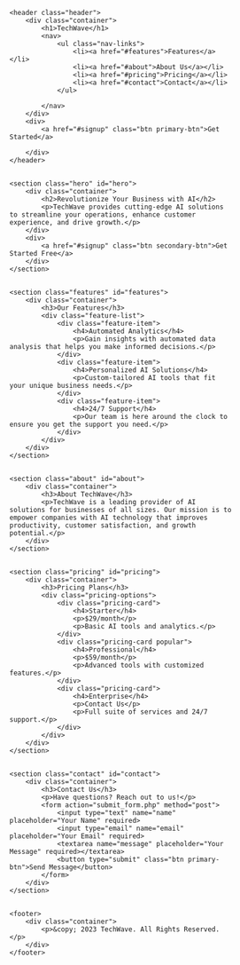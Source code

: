 <!DOCTYPE html>
<html lang="en">
<head>
    <meta charset="UTF-8">
    <meta name="viewport" content="width=device-width, initial-scale=1.0">
    <title>TechWave - AI Solutions for Your Business</title>
    <link rel="stylesheet" href="styles.css">
</head>
<style>
* {
    margin: 0;
    padding: 0;
    box-sizing: border-box;
    font-family: Arial, sans-serif;
}

body {
    color: #333;
    line-height: 1.6;
}

.container {
    width: 90%;
    max-width: 1200px;
    margin: 0 auto;
}


.header {
    display: flex;
    justify-content: space-between;
    align-items: center;
    padding: 20px 0;
    background: #007bff;
    color: #fff;
}

.header h1 {
    font-size: 24px;
}

.nav-links {
    display: flex;
    list-style: none;
}

.nav-links li {
    margin: 0 15px;
}

.nav-links a {
    color: #fff;
    text-decoration: none;
}

.btn {
    padding: 10px 20px;
    border: none;
    cursor: pointer;
    font-size: 16px;
}

.primary-btn {
    background: #ff5722;
    color: #fff;
}

.secondary-btn {
    background: #28a745;
    color: #fff;
}


.hero {
    text-align: center;
    padding: 100px 20px;
    background: #f4f4f4;
}

.hero h2 {
    font-size: 36px;
    margin-bottom: 10px;
}

.hero p {
    font-size: 18px;
    color: #666;
}

/* Features Section */
.features {
    padding: 60px 20px;
    background: #fff;
    text-align: center;
}

.feature-list {
    display: flex;
    justify-content: space-around;
}

.feature-item {
    width: 30%;
    padding: 20px;
    border: 1px solid #ddd;
}


.pricing {
    padding: 60px 20px;
    background: #f4f4f4;
    text-align: center;
}

.pricing-options {
    display: flex;
    justify-content: space-around;
}

.pricing-card {
    width: 30%;
    padding: 20px;
    border: 1px solid #ddd;
}

.popular {
    border-color: #ff5722;
}


.contact {
    padding: 60px 20px;
    background: #fff;
    text-align: center;
}

.contact form {
    max-width: 600px;
    margin: 0 auto;
    display: flex;
    flex-direction: column;
}

.contact input,
.contact textarea {
    padding: 10px;
    margin-bottom: 15px;
    border: 1px solid #ddd;
}


footer {
    text-align: center;
    padding: 20px;
    background: #007bff;
    color: #fff;
}

</style>
<body>
    
    <header class="header">
        <div class="container">
            <h1>TechWave</h1>
            <nav>
                <ul class="nav-links">
                    <li><a href="#features">Features</a></li>
                    <li><a href="#about">About Us</a></li>
                    <li><a href="#pricing">Pricing</a></li>
                    <li><a href="#contact">Contact</a></li>
                </ul>
    
            </nav>
        </div>
        <div>
            <a href="#signup" class="btn primary-btn">Get Started</a>
        
        </div>
    </header>

   
    <section class="hero" id="hero">
        <div class="container">
            <h2>Revolutionize Your Business with AI</h2>
            <p>TechWave provides cutting-edge AI solutions to streamline your operations, enhance customer experience, and drive growth.</p>
        </div>
        <div>
            <a href="#signup" class="btn secondary-btn">Get Started Free</a>
        </div>
    </section>

    
    <section class="features" id="features">
        <div class="container">
            <h3>Our Features</h3>
            <div class="feature-list">
                <div class="feature-item">
                    <h4>Automated Analytics</h4>
                    <p>Gain insights with automated data analysis that helps you make informed decisions.</p>
                </div>
                <div class="feature-item">
                    <h4>Personalized AI Solutions</h4>
                    <p>Custom-tailored AI tools that fit your unique business needs.</p>
                </div>
                <div class="feature-item">
                    <h4>24/7 Support</h4>
                    <p>Our team is here around the clock to ensure you get the support you need.</p>
                </div>
            </div>
        </div>
    </section>

    
    <section class="about" id="about">
        <div class="container">
            <h3>About TechWave</h3>
            <p>TechWave is a leading provider of AI solutions for businesses of all sizes. Our mission is to empower companies with AI technology that improves productivity, customer satisfaction, and growth potential.</p>
        </div>
    </section>

    
    <section class="pricing" id="pricing">
        <div class="container">
            <h3>Pricing Plans</h3>
            <div class="pricing-options">
                <div class="pricing-card">
                    <h4>Starter</h4>
                    <p>$29/month</p>
                    <p>Basic AI tools and analytics.</p>
                </div>
                <div class="pricing-card popular">
                    <h4>Professional</h4>
                    <p>$59/month</p>
                    <p>Advanced tools with customized features.</p>
                </div>
                <div class="pricing-card">
                    <h4>Enterprise</h4>
                    <p>Contact Us</p>
                    <p>Full suite of services and 24/7 support.</p>
                </div>
            </div>
        </div>
    </section>

    
    <section class="contact" id="contact">
        <div class="container">
            <h3>Contact Us</h3>
            <p>Have questions? Reach out to us!</p>
            <form action="submit_form.php" method="post">
                <input type="text" name="name" placeholder="Your Name" required>
                <input type="email" name="email" placeholder="Your Email" required>
                <textarea name="message" placeholder="Your Message" required></textarea>
                <button type="submit" class="btn primary-btn">Send Message</button>
            </form>
        </div>
    </section>

    
    <footer>
        <div class="container">
            <p>&copy; 2023 TechWave. All Rights Reserved.</p>
        </div>
    </footer>
</body>
</html>
